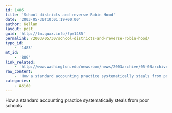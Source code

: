 ```yaml
---
id: 1485
title: 'School districts and reverse Robin Hood'
date: '2003-05-30T10:01:19+00:00'
author: Kellan
layout: post
guid: 'http://lm.quxx.info/?p=1485'
permalink: /2003/05/30/school-districts-and-reverse-robin-hood/
typo_id:
    - '1483'
mt_id:
    - '809'
link_related:
    - 'http://www.washington.edu/newsroom/news/2003archive/05-03archive/k052703.html'
raw_content:
    - 'How a standard accounting practice systematically steals from poor schools'
categories:
    - Aside
---
```


How a standard accounting practice systematically steals from poor schools